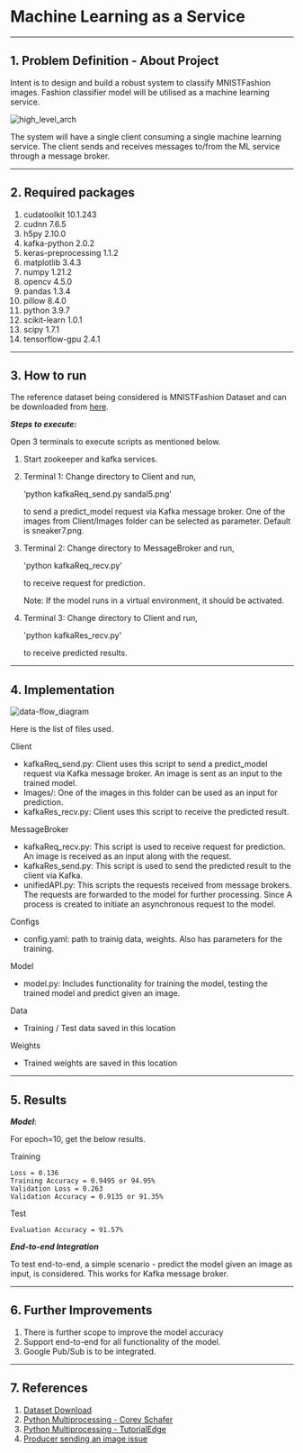 # Machine Learning as a Service

----------
**1. Problem Definition - About Project**
-------------
Intent is to design and build a robust system to classify MNISTFashion images. Fashion classifier model will be utilised as a machine learning service. 

![high_level_arch](https://user-images.githubusercontent.com/17127066/140688601-ed31bdfb-fafd-47be-b03d-e416a8fe2a9a.jpg )

The system will have a single client consuming a single machine learning service. The client sends and receives messages to/from the ML service through a message broker.


----------
 **2. Required packages**
-------------

1. cudatoolkit               10.1.243
2. cudnn                     7.6.5
3. h5py                      2.10.0
4. kafka-python              2.0.2
5. keras-preprocessing       1.1.2
6. matplotlib                3.4.3
7. numpy                     1.21.2
8. opencv                    4.5.0 
9. pandas                    1.3.4
10. pillow                    8.4.0
11. python                    3.9.7
12. scikit-learn              1.0.1
13. scipy                     1.7.1
14. tensorflow-gpu            2.4.1


----------
 **3. How to run**
-------------

The reference dataset being considered is MNISTFashion Dataset and can be downloaded from [here](https://www.kaggle.com/zalando-research/fashionmnist). 


***Steps to execute:***

Open 3 terminals to execute scripts as mentioned below.
1. Start zookeeper and kafka services.
2. Terminal 1: Change directory to Client and run,
    
    ‘python kafkaReq_send.py sandal5.png’ 
    
    to send a predict_model request via Kafka message broker. One of the images from Client/Images folder can be selected as parameter. Default is sneaker7.png.
3. Terminal 2: Change directory to MessageBroker and run,
    
    'python kafkaReq_recv.py'
    
    to receive request for prediction.
    
    Note: If the model runs in a virtual environment, it should be activated.
4. Terminal 3: Change directory to Client and run,

    'python kafkaRes_recv.py'

    to receive predicted results.


----------
 **4. Implementation**
-------------

![data-flow_diagram](https://user-images.githubusercontent.com/17127066/140695718-dca40779-5ad4-4e4c-815e-37044fffcb91.jpg)

Here is the list of files used.

Client
 - kafkaReq_send.py: Client uses this script to send a predict_model request via Kafka message broker. An image is sent as an input to the trained model.
 - Images/: One of the images in this folder can be used as an input for prediction.
 - kafkaRes_recv.py: Client uses this script to receive the predicted result.

MessageBroker
 - kafkaReq_recv.py: This script is used to receive request for prediction. An image is received as an input along with the request.
 - kafkaRes_send.py: This script is used to send the predicted result to the client via Kafka.
 - unifiedAPI.py: This scripts the requests received from message brokers. The requests are forwarded to the model for further processing. Since A process is created to initiate an asynchronous request to the model. 

Configs
 - config.yaml: path to trainig data, weights. Also has parameters for the training.

Model
 - model.py: Includes functionality for training the model, testing the trained model and predict given an image.

Data
 - Training / Test data saved in this location

Weights
 - Trained weights are saved in this location

----------
 **5. Results**
-------------

***Model***:

For epoch=10, get the below results.

Training

    Loss = 0.136
    Training Accuracy = 0.9495 or 94.95%
    Validation Loss = 0.263
    Validation Accuracy = 0.9135 or 91.35%

Test

    Evaluation Accuracy = 91.57%


***End-to-end Integration***

To test end-to-end, a simple scenario - predict the model given an image as input, is considered. This works for Kafka message broker.

----------
 **6. Further Improvements**
-------------

1. There is further scope to improve the model accuracy
2. Support end-to-end for all functionality of the model.
3. Google Pub/Sub is to be integrated.

----------
 **7. References**
-------------

1. [Dataset Download](https://www.kaggle.com/zalando-research/fashionmnist)
2. [Python Multiprocessing - Corey Schafer](https://www.youtube.com/watch?v=fKl2JW_qrso)
3. [Python Multiprocessing - TutorialEdge](https://tutorialedge.net/python/concurrency/python-processpoolexecutor-tutorial/)
4. [Producer sending an image issue](https://github.com/dpkp/kafka-python/issues/1045)
